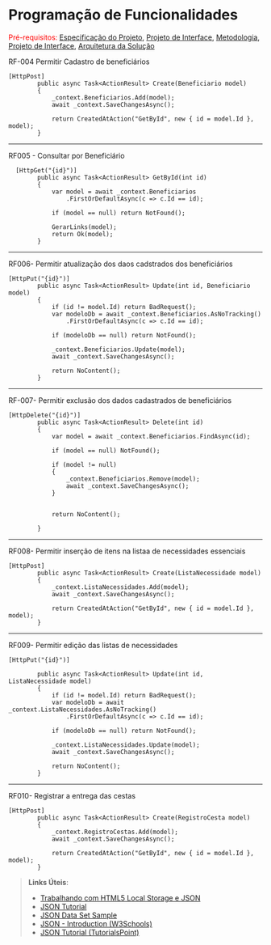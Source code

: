# Programação de Funcionalidades

<span style="color:red">Pré-requisitos: <a href="2-Especificação do Projeto.md"> Especificação do Projeto</a></span>, <a href="3-Projeto de Interface.md"> Projeto de Interface</a>, <a href="4-Metodologia.md"> Metodologia</a>, <a href="3-Projeto de Interface.md"> Projeto de Interface</a>, <a href="5-Arquitetura da Solução.md"> Arquitetura da Solução</a>

RF-004 Permitir Cadastro de beneficiários

```
[HttpPost]
        public async Task<ActionResult> Create(Beneficiario model)
        {
            _context.Beneficiarios.Add(model);
            await _context.SaveChangesAsync();

            return CreatedAtAction("GetById", new { id = model.Id }, model);
        }
```
<hr>

RF005 - Consultar por Beneficiário
```
  [HttpGet("{id}")]
        public async Task<ActionResult> GetById(int id)
        {
            var model = await _context.Beneficiarios
                .FirstOrDefaultAsync(c => c.Id == id);

            if (model == null) return NotFound();

            GerarLinks(model);
            return Ok(model);
        }
```
<hr>

RF006- Permitir atualização dos daos cadstrados dos beneficiários
```
[HttpPut("{id}")]
        public async Task<ActionResult> Update(int id, Beneficiario model)
        {
            if (id != model.Id) return BadRequest();
            var modeloDb = await _context.Beneficiarios.AsNoTracking()
                .FirstOrDefaultAsync(c => c.Id == id);

            if (modeloDb == null) return NotFound();

            _context.Beneficiarios.Update(model);
            await _context.SaveChangesAsync();

            return NoContent();
        }
```
<hr>

RF-007- Permitir exclusão dos dados cadastrados de beneficiários
```
[HttpDelete("{id}")]
        public async Task<ActionResult> Delete(int id)
        {
            var model = await _context.Beneficiarios.FindAsync(id);

            if (model == null) NotFound();

            if (model != null)
            {
                _context.Beneficiarios.Remove(model);
                await _context.SaveChangesAsync();
            }


            return NoContent();

        }
```
<hr>

RF008- Permitir inserção de itens na listaa de necessidades essenciais
```
[HttpPost]
        public async Task<ActionResult> Create(ListaNecessidade model)
        {
            _context.ListaNecessidades.Add(model);
            await _context.SaveChangesAsync();

            return CreatedAtAction("GetById", new { id = model.Id }, model);
        }
```
<hr>

RF009- Permitir edição das listas de necessidades
```
[HttpPut("{id}")]

        public async Task<ActionResult> Update(int id, ListaNecessidade model)
        {
            if (id != model.Id) return BadRequest();
            var modeloDb = await _context.ListaNecessidades.AsNoTracking()
                .FirstOrDefaultAsync(c => c.Id == id);

            if (modeloDb == null) return NotFound();

            _context.ListaNecessidades.Update(model);
            await _context.SaveChangesAsync();

            return NoContent();
        }
```
<hr>

RF010- Registrar a entrega das cestas
```
[HttpPost]
        public async Task<ActionResult> Create(RegistroCesta model)
        {
            _context.RegistroCestas.Add(model);
            await _context.SaveChangesAsync();

            return CreatedAtAction("GetById", new { id = model.Id }, model);
        }
```



> **Links Úteis**:
>
> - [Trabalhando com HTML5 Local Storage e JSON](https://www.devmedia.com.br/trabalhando-com-html5-local-storage-e-json/29045)
> - [JSON Tutorial](https://www.w3resource.com/JSON)
> - [JSON Data Set Sample](https://opensource.adobe.com/Spry/samples/data_region/JSONDataSetSample.html)
> - [JSON - Introduction (W3Schools)](https://www.w3schools.com/js/js_json_intro.asp)
> - [JSON Tutorial (TutorialsPoint)](https://www.tutorialspoint.com/json/index.htm)
